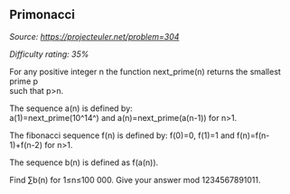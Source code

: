 Primonacci
----------

*Source: https://projecteuler.net/problem=304*


*Difficulty rating: 35%*

For any positive integer n the function next\_prime(n) returns the
smallest prime p\
 such that p\>n.

The sequence a(n) is defined by:\
 a(1)=next\_prime(10^14^) and a(n)=next\_prime(a(n-1)) for n\>1.

The fibonacci sequence f(n) is defined by: f(0)=0, f(1)=1 and
f(n)=f(n-1)+f(n-2) for n\>1.

The sequence b(n) is defined as f(a(n)).

Find ∑b(n) for 1≤n≤100 000. Give your answer mod 1234567891011.
